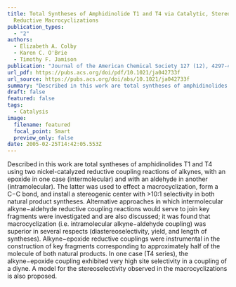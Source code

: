 ```yaml
---
title: Total Syntheses of Amphidinolide T1 and T4 via Catalytic, Stereoselective
  Reductive Macrocyclizations
publication_types:
  - "2"
authors:
  - Elizabeth A. Colby
  - Karen C. O'Brie
  - Timothy F. Jamison
publication: "Journal of the American Chemical Society 127 (12), 4297-4307_, DOI: 10.1021/ja042733f"
url_pdf: https://pubs.acs.org/doi/pdf/10.1021/ja042733f
url_source: https://pubs.acs.org/doi/abs/10.1021/ja042733f
summary: "Described in this work are total syntheses of amphidinolides T1 and T4 using two nickel-catalyzed reductive coupling reactions of alkynes, with an epoxide in one case (intermolecular) and with an aldehyde in another (intramolecular). The latter was used to effect a macrocyclization, form a C−C bond, and install a stereogenic center with >10:1 selectivity in both natural product syntheses. Alternative approaches in which intermolecular alkyne−aldehyde reductive coupling reactions would serve to join key fragments were investigated and are also discussed; it was found that macrocyclization (i.e. intramolecular alkyne−aldehyde coupling) was superior in several respects (diastereoselectivity, yield, and length of syntheses). Alkyne−epoxide reductive couplings were instrumental in the construction of key fragments corresponding to approximately half of the molecule of both natural products. In one case (T4 series), the alkyne−epoxide coupling exhibited very high site selectivity in a coupling of a diyne. A model for the stereoselectivity observed in the macrocyclizations is also proposed."
draft: false
featured: false
tags:
  - Catalysis
image:
  filename: featured
  focal_point: Smart
  preview_only: false
date: 2005-02-25T14:42:05.553Z
---
```

  Described in this work are total syntheses of amphidinolides T1 and T4 using two nickel-catalyzed reductive coupling reactions of alkynes, with an epoxide in one case (intermolecular) and with an aldehyde in another (intramolecular). The latter was used to effect a macrocyclization, form a C−C bond, and install a stereogenic center with >10:1 selectivity in both natural product syntheses. Alternative approaches in which intermolecular alkyne−aldehyde reductive coupling reactions would serve to join key fragments were investigated and are also discussed; it was found that macrocyclization (i.e. intramolecular alkyne−aldehyde coupling) was superior in several respects (diastereoselectivity, yield, and length of syntheses). Alkyne−epoxide reductive couplings were instrumental in the construction of key fragments corresponding to approximately half of the molecule of both natural products. In one case (T4 series), the alkyne−epoxide coupling exhibited very high site selectivity in a coupling of a diyne. A model for the stereoselectivity observed in the macrocyclizations is also proposed. 
